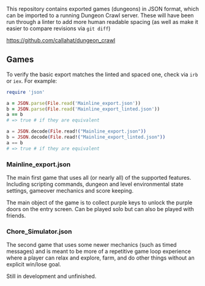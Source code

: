 This repository contains exported games (dungeons) in JSON format, which can be
imported to a running Dungeon Crawl server. These will have been run through a linter
to add more human readable spacing (as well as make it easier to compare revisions via
`git diff`)

https://github.com/callahat/dungeon_crawl

## Games

To verify the basic export matches the linted and spaced one, check via `irb` or `iex`. For example:

```ruby
require 'json'

a = JSON.parse(File.read('Mainline_export.json'))
b = JSON.parse(File.read('Mainline_export_linted.json'))
a == b
# => true # if they are equivalent
```

```elixir
a = JSON.decode(File.read!("Mainline_export.json"))
b = JSON.decode(File.read!("Mainline_export_linted.json"))
a == b
# => true # if they are equivalent
```

### Mainline_export.json

The main first game that uses all (or nearly all) of the supported features. Including
scripting commands, dungeon and level environmental state settings, gameover mechanics
and score keeping.

The main object of the game is to collect purple keys to unlock the purple doors on the
entry screen. Can be played solo but can also be played with friends.

### Chore_Simulator.json

The second game that uses some newer mechanics (such as timed messages) and is meant
to be more of a repetitive game loop experience where a player can relax and explore,
farm, and do other things without an explicit win/lose goal.

Still in development and unfinished.